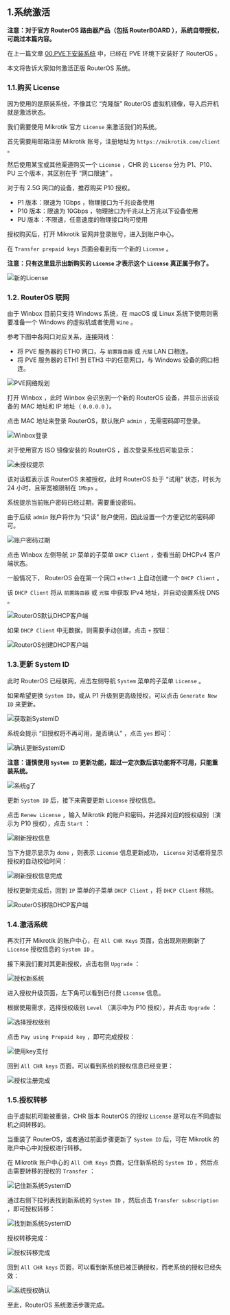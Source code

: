 ## 1.系统激活

**注意：对于官方 RouterOS 路由器产品（包括 RouterBOARD ），系统自带授权，可跳过本篇内容。**  

在上一篇文章 [00.PVE下安装系统](./00.PVE下安装系统.md) 中，已经在 PVE 环境下安装好了 RouterOS 。  

本文将告诉大家如何激活正版 RouterOS 系统。  

### 1.1.购买 License

因为使用的是原装系统，不像其它 “克隆版” RouterOS 虚拟机镜像，导入后开机就是激活状态。  

我们需要使用 Mikrotik 官方 `License` 来激活我们的系统。  

首先需要用邮箱注册 Mikrotik 账号，注册地址为 `https://mikrotik.com/client` 。

然后使用某宝或其他渠道购买一个 `License` ，CHR 的 `License` 分为 P1、P10、PU 三个版本，其区别在于 “网口限速” 。  

对于有 2.5G 网口的设备，推荐购买 P10 授权。

- P1  版本：限速为 1Gbps ，物理接口为千兆设备使用
- P10 版本：限速为 10Gbps ，物理接口为千兆以上万兆以下设备使用
- PU  版本：不限速，任意速度的物理接口均可使用

授权购买后，打开 Mikrotik 官网并登录账号，进入到账户中心。  

在 `Transfer prepaid keys` 页面会看到有一个新的 `License` 。  

**注意：只有这里显示出新购买的 `License` 才表示这个 `License` 真正属于你了。**  

![新的License](img/p01/buy_new_license.png)

### 1.2. RouterOS 联网

由于 Winbox 目前只支持 Windows 系统，在 macOS 或 Linux 系统下使用则需要准备一个 Windows 的虚拟机或者使用 `Wine` 。  

参考下图中各网口对应关系，连接网线：  

- 将 PVE 服务器的 ETH0 网口，与 `前置路由器` 或 `光猫` LAN 口相连。  
- 将 PVE 服务器的 ETH1 到 ETH3 中的任意网口，与 Windows 设备的网口相连。  

![PVE网络规划](img/p01/ros_pve_netplan.png)  

打开 Winbox ，此时 Winbox 会识别到一个新的 RouterOS 设备，并显示出该设备的 MAC 地址和 IP 地址（ `0.0.0.0` ）。  

点击 MAC 地址来登录 RouterOS，默认账户 `admin` ，无需密码即可登录。  

![Winbox登录](img/p01/wb_login.png)  

对于使用官方 ISO 镜像安装的 RouterOS ，首次登录系统后可能显示：

![未授权提示](img/p01/wb_welcome.png)

该对话框表示该 RouterOS 未被授权，此时 RouterOS 处于 “试用” 状态，时长为 24 小时，且带宽被限制在 `1Mbps` 。  

系统提示当前账户密码已经过期，需要重设密码。  

由于后续 `admin` 账户将作为 “只读” 账户使用，因此设置一个方便记忆的密码即可。  

![账户密码过期](img/p01/wb_first_pwd.png)

点击 Winbox 左侧导航 `IP` 菜单的子菜单 `DHCP Client` ，查看当前 DHCPv4 客户端状态。  

一般情况下， RouterOS 会在第一个网口 `ether1` 上自动创建一个 `DHCP Client` 。  

该 `DHCP Client` 将从 `前置路由器` 或 `光猫` 中获取 IPv4 地址，并自动设置系统 DNS 。  

![RouterOS默认DHCP客户端](img/p01/wb_default_dhcp_client.png)

如果 `DHCP Client` 中无数据，则需要手动创建，点击 ` + ` 按钮：

![RouterOS创建DHCP客户端](img/p01/wb_add_dhcp_client.png)

### 1.3.更新 System ID

此时 RouterOS 已经联网，点击左侧导航 `System` 菜单的子菜单 `License` 。  

如果希望更换 `System ID`，或从 P1 升级到更高级授权，可以点击 `Generate New ID` 来更新。  

![获取新SystemID](img/p01/new_system_id.png)

系统会提示 “旧授权将不再可用，是否确认” ，点击 `yes` 即可：  

![确认更新SystemID](img/p01/confirm_new_system_id.png)

**注意：谨慎使用 `System ID` 更新功能，超过一定次数后该功能将不可用，只能重装系统。**  

![系统g了](img/p01/system_g.png)

更新 `System ID` 后，接下来需要更新 `License` 授权信息。  

点击 `Renew License` ，输入 Mikrotik 的账户和密码，并选择对应的授权级别（演示为 P10 授权），点击 `Start` ： 

![刷新授权信息](img/p01/renew_license.png)

当下方提示显示为 `done` ，则表示 `License` 信息更新成功， `License` 对话框将显示授权的自动校验时间：

![刷新授权信息完成](img/p01/renew_license_done.png)

授权更新完成后，回到 `IP` 菜单的子菜单 `DHCP Client` ，将 `DHCP Client` 移除。  

![RouterOS移除DHCP客户端](img/p01/wb_remove_dhcp_client.png)

### 1.4.激活系统

再次打开 Mikrotik 的账户中心，在 `All CHR Keys` 页面，会出现刚刚刷新了 `License` 授权信息的 `System ID` 。  

接下来我们要对其更新授权，点击右侧 `Upgrade` ：

![授权新系统](img/p01/license_new_system.png)

进入授权升级页面，左下角可以看到已付费 `License` 信息。  

根据使用需求，选择授权级别 `Level` （演示中为 P10 授权），并点击 `Upgrade` ：

![选择授权级别](img/p01/choose_level.png)

点击 `Pay using Prepaid key` ，即可完成授权：

![使用key支付](img/p01/pay_with_key.png)

回到 `All CHR keys` 页面，可以看到系统的授权信息已经变更：

![授权注册完成](img/p01/system_licensed.png)

### 1.5.授权转移

由于虚拟机可能被重装，CHR 版本 RouterOS 的授权 `License` 是可以在不同虚拟机之间转移的。  

当重装了 RouterOS，或者通过前面步骤更新了 `System ID` 后，可在 Mikrotik 的账户中心中对授权进行转移。  

在 Mikrotik 账户中心的 `All CHR Keys` 页面，记住新系统的 `System ID` ，然后点击需要转移的授权的 `Transfer` ：

![记住新系统SystemID](img/p01/find_new_system_id.png)

通过右侧下拉列表找到新系统的 `System ID` ，然后点击 `Transfer subscription` ，即可授权转移：  

![找到新系统SystemID](img/p01/choose_new_system_id.png)

授权转移完成：  

![授权转移完成](img/p01/license_transfer_done.png)

回到 `All CHR keys` 页面，可以看到新系统已被正确授权，而老系统的授权已经失效：

![系统授权确认](img/p01/check_new_system_license.png)

至此，RouterOS 系统激活步骤完成。  

